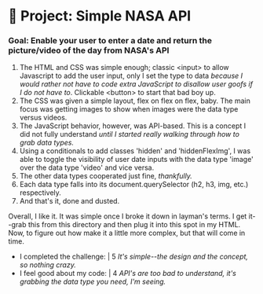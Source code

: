 # 🚀 Project: Simple NASA API

### Goal: Enable your user to enter a date and return the picture/video of the day from NASA's API

<ol>
  <li>The HTML and CSS was simple enough; classic &lt;input&gt; to allow Javascript to add the user input, only I set the type to data <em>because I would rather not have to code extra JavaScript to disallow user goofs if I do not have to</em>.  Clickable &lt;button&gt; to start that bad boy up.</li>
  <li>The CSS was given a simple layout, flex on flex on flex, baby.  The main focus was getting images to show when images were the data type versus videos. <emThere are a couple of dates that show images and not videos</em></li>
  <li>The JavaScript behavior, however, was API-based.  This is a concept I did not fully understand <em>until I started really walking through how to grab data types.</em></li>
  <li>Using a conditionals to add classes 'hidden' and 'hiddenFlexImg', I was able to toggle the visibility of user date inputs with the data type 'image' over the data type 'video' and vice versa.</li>
  <li>The other data types cooperated just fine, <em>thankfully.</em></li>
  <li>Each data type falls into its document.querySelector (h2, h3, img, etc.) respectively.</li>
  <li>And that's it, done and dusted.</li>
</ol>

<p>Overall, I like it. It was simple once I broke it down in layman's terms.  I get it--grab this from this directory and then plug it into this spot in my HTML.  Now, to figure out how make it a little more complex, but that will come in time.</p>

<ul>
  <li>I completed the challenge: | 5 <em>It's simple--the design and the concept, so nothing crazy.</em></li>
  <li>I feel good about my code: | 4 <em>API's are too bad to understand, it's grabbing the data type you need, I'm seeing.</em></li>
</ul>

